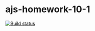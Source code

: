 # ajs-homework-10-1

[![Build status](https://ci.appveyor.com/api/projects/status/fqw5cgb0iqd8m758?svg=true)](https://ci.appveyor.com/project/kote-nikolaus/ajs-homework-10-1)
